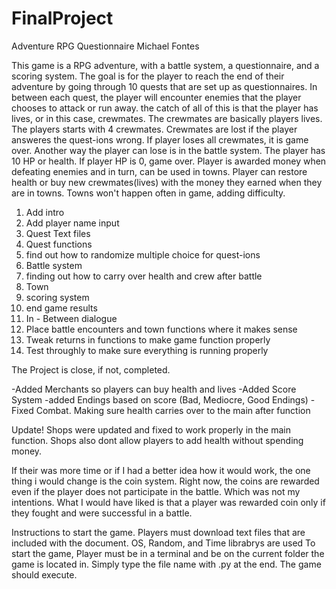 # FinalProject
Adventure RPG Questionnaire 
Michael Fontes

This game is a RPG adventure, with a battle system, a questionnaire, and a scoring system. The goal is for the player to reach the end of their adventure by going through 10 quests that are set up as questionnaires. In between each quest, the player will encounter enemies that the player chooses to attack or run away. 
the catch of all of this is that the player has lives, or in this case, crewmates. The crewmates are basically players lives. The players starts with 4 crewmates. Crewmates are lost if the player answeres the quest-ions wrong. If player loses all crewmates, it is game over. Another way the player can lose is in the battle system. The player has 10 HP or health. If player HP is 0, game over.
Player is awarded money when defeating enemies and in turn, can be used in towns. Player can restore health or buy new crewmates(lives) with the money they earned when they are in towns. Towns won't happen often in game, adding difficulty.

1. Add intro
2. Add player name input
3. Quest Text files
4. Quest functions
5. find out how to randomize multiple choice for quest-ions
6. Battle system
7. finding out how to carry over health and crew after battle
8. Town
9. scoring system
10. end game results
11. In - Between dialogue
12. Place battle encounters and town functions where it makes sense
13. Tweak returns in functions to make game function properly
14. Test throughly to make sure everything is running properly

The Project is close, if not, completed.

  -Added Merchants so players can buy health and lives
  -Added Score System 
  -added Endings based on score (Bad, Mediocre, Good Endings)
  -Fixed Combat. Making sure health carries over to the main after function
  
  Update!
  Shops were updated and fixed to work properly in the main function. Shops also dont allow players to add health without spending money.
  
  If their was more time or if I had a better idea how it would work, the one thing i would change is the coin system. Right now, the coins are rewarded even if the player does not participate in the battle. Which was not my intentions. What I would have liked is that a player was rewarded coin only if they fought and were successful in a battle. 
  
Instructions to start the game.
Players must download text files that are included with the document.
OS, Random, and Time librabrys are used
To start the game, Player must be in a terminal and be on the current folder the game is located in. Simply type the file name with .py at the end. The game should execute.
